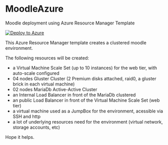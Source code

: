 # MoodleAzure
Moodle deployment using Azure Resource Manager Template

[![Deploy to Azure](http://azuredeploy.net/deploybutton.png)](https://azuredeploy.net/)

This Azure Resource Manager template creates a clustered moodle environment. 

The following resources will be created:

- a Virtual Machine Scale Set (up to 10 instances) for the web tier, with auto-scale configured
- 04 nodes Gluster Cluster  (2 Premium disks attached, raid0, a gluster brick in each virtual machine)
- 02 nodes MariaDb Active-Active Cluster
- an Internal Load Balancer in front of the MariaDb clustered
- an public Load Balancer in front of the Virtual Machine Scale Set (web tier)
- a virtual machine used as a JumpBox for the environment, acessible via SSH and http
- a lot of underlying resources need for the environment (virtual network, storage accounts, etc)

Hope it helps.


